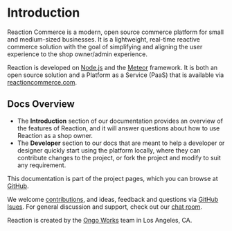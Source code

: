 # Introduction
Reaction Commerce is a modern, open source commerce platform for small and medium-sized businesses. It is a lightweight, real-time reactive commerce solution with the goal of simplifying and aligning the user experience to the shop owner/admin experience.

Reaction is developed on [Node.js](https://nodejs.org) and the [Meteor](https://meteor.com) framework. It is both an open source solution and a Platform as a Service (PaaS) that is available via [reactioncommerce.com](https://reactioncommerce.com).

## Docs Overview
- The **Introduction** section of our documentation provides an overview of the features of Reaction, and it will answer questions about how to use Reaction as a shop owner.
- The  **Developer** section to our docs that are meant to help a developer or designer quickly start using the platform locally, where they can contribute changes to the project, or fork the project and modify to suit any requirement.

This documentation is part of the project pages, which you can browse at [GitHub](https://github.com/reactioncommerce/).

We welcome [contributions](https://reactioncommerce.com/contributors), and ideas, feedback and questions via [GitHub Isues](https://github.com/reactioncommerce/reaction/issues?state=open). For general discussion and support, check out our [chat room](https://gitter.im/reactioncommerce/reaction).

Reaction is created by the [Ongo Works](https://ongoworks.com) team in Los Angeles, CA.
